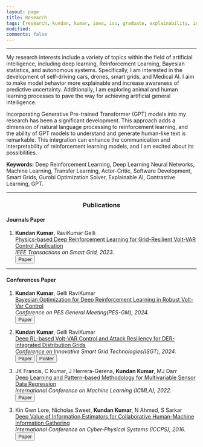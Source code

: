 ```yaml
---
layout: page
title: Research
tags: [research, kundan, kumar, iowa, isu, graduate, explainability, interpretability, explainable AI, GPT]
modified:
comments: false
---
```


<!-- **Research** -->

----------------
My research interests include a variety of topics within the field of artificial intelligence, including deep learning, Reinforcement Learning, Bayesian statistics, and autonomous systems. Specifically, I am interested in the development of self-driving cars, drones, smart grids, and Medical AI. I aim to make model behavior more explainable and increase awareness of predictive uncertainty. Additionally, I am exploring animal and human learning processes to pave the way for achieving artificial general intelligence.

Incorporating Generative Pre-trained Transformer (GPT) models into my research has been a significant development. This approach adds a dimension of natural language processing to reinforcement learning, and the ability of GPT models to understand and generate human-like text is remarkable. This integration can enhance the communication and interpretability of reinforcement learning models, and I am excited about its possibilities.

**Keywords:**
Deep Reinforcement Learning, Deep Learning Neural Networks, Machine Learning, Transfer Learning, Actor-Critic, Software Development, Smart Grids, Gurobi Optimization Solver, Explainable AI, Contrastive Learning, GPT.

----------------
<div style="text-align:center"><h3>Publications</h3></div>

#### Journals Paper

1. **Kundan Kumar**, RaviKumar Gelli   
[Physics-based Deep Reinforcement Learning for Grid-Resilient Volt-VAR Control Application]()   
*IEEE Transactions on Smart Grid, 2023.*   
[<button type="button" class="btn btn-info">Paper</button>]()

-----------------
#### Conferences Paper

1. **Kundan Kumar**, Gelli RaviKumar    
[Bayesian Optimization for Deep Reinforcement Learning in Robust Volt-Var Control]()   
*Conference on PES General Meeting(PES-GM), 2024.*   
[<button type="button" class="btn btn-info">Paper</button>](https://arxiv.org/abs/2202.13541)

2. **Kundan Kumar**, Gelli RaviKumar    
[Deep RL-based Volt-VAR Control and Attack Resiliency for DER-integrated Distribution Grids]()   
*Conference on Innovative Smart Grid Technologies(ISGT), 2024.*   
[<button type="button" class="btn btn-info">Paper</button>](https://ieeexplore.ieee.org/document/10454163)
[<button type="button" class="btn btn-info">Poster</button>](https://arxiv.org/abs/2202.13541)

3. JK Francis, C Kumar, J Herrera-Gerena, **Kundan Kumar**, MJ Darr     
[Deep Learning and Pattern-based Methodology for Multivariable Sensor Data Regression]()   
*International Conference on Machine Learning (ICMLA), 2022.*   
[<button type="button" class="btn btn-info">Paper</button>](https://ieeexplore.ieee.org/document/10069730)


<!-- 2. JK Francis, C Kumar, J Herrera-Gerena, **Kundan Kumar**, MJ Darr     
[Pattern Based Multivariate Regression using Deep Learning (PBMR-DP)]()   
*International Conference on Machine Learning (ICMLA), 2022.*   
[<button type="button" class="btn btn-info">Paper</button>](https://arxiv.org/abs/2202.13541)
 -->
3. Kin Gwn Lore, Nicholas Sweet, **Kundan Kumar**, N Ahmed, S Sarkar    
[Deep Value of Information Estimators for Collaborative Human-Machine Information Gathering]()   
*International Conference on Cyber-Physical Systems (ICCPS), 2016.*   
[<button type="button" class="btn btn-info">Paper</button>](https://arxiv.org/abs/1512.07592)





